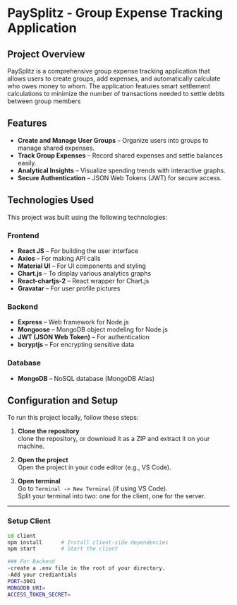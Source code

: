 # PaySplitz - Group Expense Tracking Application

## Project Overview

PaySplitz is a comprehensive group expense tracking application that allows users to create groups, add expenses, and automatically calculate who owes money to whom. The application features smart settlement calculations to minimize the number of transactions needed to settle debts between group members

## Features
- **Create and Manage User Groups** – Organize users into groups to manage shared expenses.
- **Track Group Expenses** – Record shared expenses and settle balances easily.
- **Analytical Insights** – Visualize spending trends with interactive graphs.
- **Secure Authentication** – JSON Web Tokens (JWT) for secure access.

## Technologies Used

This project was built using the following technologies:

### Frontend
- **React JS** – For building the user interface
- **Axios** – For making API calls
- **Material UI** – For UI components and styling
- **Chart.js** – To display various analytics graphs
- **React-chartjs-2** – React wrapper for Chart.js
- **Gravatar** – For user profile pictures

### Backend
- **Express** – Web framework for Node.js
- **Mongoose** – MongoDB object modeling for Node.js
- **JWT (JSON Web Token)** – For authentication
- **bcryptjs** – For encrypting sensitive data

### Database
- **MongoDB** – NoSQL database (MongoDB Atlas)

## Configuration and Setup

To run this project locally, follow these steps:

1. **Clone the repository**  
  clone the repository, or download it as a ZIP and extract it on your machine.

2. **Open the project**  
   Open the project in your code editor (e.g., VS Code).

3. **Open terminal**  
   Go to `Terminal -> New Terminal` (if using VS Code).  
   Split your terminal into two: one for the client, one for the server.

---
### **Setup Client**
```bash
cd client
npm install      # Install client-side dependencies
npm start        # Start the client

### For Backend
-create a .env file in the root of your directory.
-Add your crediantials
PORT=3001
MONGODB_URI=
ACCESS_TOKEN_SECRET=


